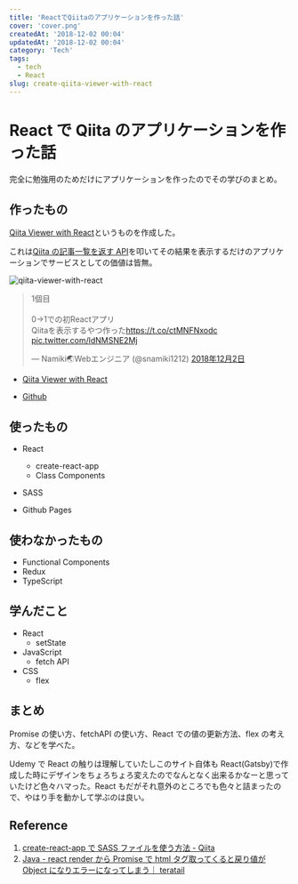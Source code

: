 ```yaml
---
title: 'ReactでQiitaのアプリケーションを作った話'
cover: 'cover.png'
createdAt: '2018-12-02 00:04'
updatedAt: '2018-12-02 00:04'
category: 'Tech'
tags:
  - tech
  - React
slug: create-qiita-viewer-with-react
---
```


# React で Qiita のアプリケーションを作った話

完全に勉強用のためだけにアプリケーションを作ったのでその学びのまとめ。

## 作ったもの

[Qiita Viewer with React](https://snamiki1212.github.io/example-react-qiita-viewer/)というものを作成した。

これは[Qiita の記事一覧を返す API](https://qiita.com/api/v2/docs#get-apiv2items)を叩いてその結果を表示するだけのアプリケーションでサービスとしての価値は皆無。

![qiita-viewer-with-react](./1.gif)

<!-- TwitterLink -->
<blockquote class="twitter-tweet" data-conversation="none" data-cards="hidden" data-lang="ja"><p lang="ja" dir="ltr">1個目<br><br>0→1での初Reactアプリ<br>Qiitaを表示するやつ作った<a href="https://t.co/ctMNFNxodc">https://t.co/ctMNFNxodc</a> <a href="https://t.co/ldNMSNE2Mj">pic.twitter.com/ldNMSNE2Mj</a></p>&mdash; Namiki🌏Webエンジニア (@snamiki1212) <a href="https://twitter.com/snamiki1212/status/1069107634622541824?ref_src=twsrc%5Etfw">2018年12月2日</a></blockquote>
<script async src="https://platform.twitter.com/widgets.js" charset="utf-8"></script>
<!-- TwitterLink -->

- [Qiita Viewer with React](https://snamiki1212.github.io/example-react-qiita-viewer/)

- [Github](https://github.com/snamiki1212/example-react-qiita-viewer)

## 使ったもの

- React

  - create-react-app
  - Class Components

- SASS
- Github Pages

## 使わなかったもの

- Functional Components
- Redux
- TypeScript

## 学んだこと

- React
  - setState
- JavaScript
  - fetch API
- CSS
  - flex

## まとめ

Promise の使い方、fetchAPI の使い方、React での値の更新方法、flex の考え方、などを学べた。

Udemy で React の触りは理解していたしこのサイト自体も React(Gatsby)で作成した時にデザインをちょろちょろ変えたのでなんとなく出来るかなーと思っていたけど色々ハマった。React もだがそれ意外のところでも色々と詰まったので、やはり手を動かして学ぶのは良い。

## Reference

1. [create-react-app で SASS ファイルを使う方法 - Qiita](https://qiita.com/chieeeeno/items/1dda5c47d4f1e36408e8)
2. [Java - react render から Promise で html タグ取ってくると戻り値が Object になりエラーになってしまう｜ teratail](https://teratail.com/questions/65202)
